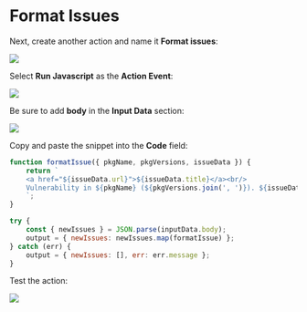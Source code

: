 # Format Issues

Next, create another action and name it **Format issues**:

![](https://partner-workshop-assets.s3.us-east-2.amazonaws.com/zappier-format-issues-main.png)

Select **Run Javascript** as the **Action Event**:

![](https://partner-workshop-assets.s3.us-east-2.amazonaws.com/zappier-format-issues-script.png)

Be sure to add **body** in the **Input Data** section:

![](https://partner-workshop-assets.s3.us-east-2.amazonaws.com/zappier-format-issues-setup.png)

Copy and paste the snippet into the **Code** field:

```javascript
function formatIssue({ pkgName, pkgVersions, issueData }) {
    return `
    <a href="${issueData.url}">${issueData.title}</a><br/>
    Vulnerability in ${pkgName} (${pkgVersions.join(', ')}). ${issueData.severity} severity.
    `;
}

try {
    const { newIssues } = JSON.parse(inputData.body);
    output = { newIssues: newIssues.map(formatIssue) };
} catch (err) {
    output = { newIssues: [], err: err.message };
}
```

Test the action:

![](https://partner-workshop-assets.s3.us-east-2.amazonaws.com/zappier-format-issues-test.png)
